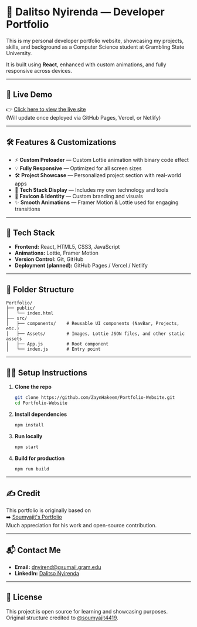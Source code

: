 # 💼 Dalitso Nyirenda — Developer Portfolio

This is my personal developer portfolio website, showcasing my projects, skills, and background as a Computer Science student at Grambling State University.

It is built using **React**, enhanced with custom animations, and fully responsive across devices.  

---

## 🚀 Live Demo

👉 [Click here to view the live site](https://tobis-portfolio-website.vercel.app/)  
(Will update once deployed via GitHub Pages, Vercel, or Netlify)

---

## 🛠️ Features & Customizations

- ⚡ **Custom Preloader** — Custom Lottie animation with binary code effect
- 💡 **Fully Responsive** — Optimized for all screen sizes
- 🛠️ **Project Showcase** — Personalized project section with real-world apps
- 🧠 **Tech Stack Display** — Includes my own technology and tools
- 🎯 **Favicon & Identity** — Custom branding and visuals
- ✨ **Smooth Animations** — Framer Motion & Lottie used for engaging transitions

---

## 🧰 Tech Stack

- **Frontend:** React, HTML5, CSS3, JavaScript
- **Animations:** Lottie, Framer Motion
- **Version Control:** Git, GitHub
- **Deployment (planned):** GitHub Pages / Vercel / Netlify

---

## 📁 Folder Structure

```
Portfolio/
├── public/
│   └── index.html
├── src/
│   ├── components/    # Reusable UI components (NavBar, Projects, etc.)
│   ├── Assets/        # Images, Lottie JSON files, and other static assets
│   ├── App.js         # Root component
│   └── index.js       # Entry point
```

---

## 🧑‍💻 Setup Instructions

1. **Clone the repo**
   ```bash
   git clone https://github.com/ZaynHakeem/Portfolio-Website.git
   cd Portfolio-Website
   ```

2. **Install dependencies**
   ```bash
   npm install
   ```

3. **Run locally**
   ```bash
   npm start
   ```

4. **Build for production**
   ```bash
   npm run build
   ```

---

## ✍️ Credit

This portfolio is originally based on  
➡️ [Soumyajit's Portfolio](https://github.com/soumyajit4419/Portfolio)  
Much appreciation for his work and open-source contribution.

---

## 📬 Contact Me

- **Email:** dnyirend@gsumail.gram.edu  
- **LinkedIn:** [Dalitso Nyirenda](https://www.linkedin.com/in/dalitso-nyirenda88)

---

## 📝 License

This project is open source for learning and showcasing purposes.  
Original structure credited to [@soumyajit4419](https://github.com/soumyajit4419).
